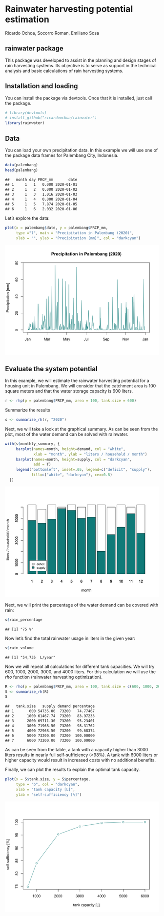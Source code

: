 Rainwater harvesting potential estimation
================
Ricardo Ochoa, Socorro Roman, Emiliano Sosa

## rainwater package

This package was developed to assist in the planning and design stages
of rain harvesting systems. Its objective is to serve as support in the
technical analysis and basic calculations of rain harvesting systems.

## Installation and loading

You can install the package via devtools. Once that it is installed,
just call the package.

``` r
# library(devtools)
# install_github("ricardoochoa/rainwater")
library(rainwater)
```

## Data

You can load your own precipitation data. In this example we will use
one of the package data frames for Palembang City, Indonesia.

``` r
data(palembang)
head(palembang)
```

    ##   month day PRCP_mm       date
    ## 1     1   1   0.000 2020-01-01
    ## 2     1   2   0.000 2020-01-02
    ## 3     1   3   1.016 2020-01-03
    ## 4     1   4   0.000 2020-01-04
    ## 5     1   5   7.874 2020-01-05
    ## 6     1   6   2.032 2020-01-06

Let’s explore the data:

``` r
plot(x = palembang$date, y = palembang$PRCP_mm, 
     type ="l", main = "Precipitation in Palembang (2020)", 
     xlab = "", ylab = "Precipitation [mm]", col = "darkcyan") 
```

![](README_files/figure-gfm/unnamed-chunk-2-1.png)<!-- -->

## Evaluate the system potential

In this example, we will estimate the rainwater harvesting potential for
a housing unit in Palembang. We will consider that the catchment area is
100 square meters and that the water storage capacity is 600 liters.

``` r
r <- rhp(p = palembang$PRCP_mm, area = 100, tank.size = 600)
```

Summarize the results

``` r
s <- summarize_rh(r, "2020")
```

Next, we will take a look at the graphical summary. As can be seen from
the plot, most of the water demand can be solved with rainwater.

``` r
with(s$monthly_summary, { 
     barplot(names=month, height=demand, col = "white", 
             xlab = "month", ylab = "liters / household / month")
     barplot(names=month, height=supply, col = "darkcyan", 
             add = T)
     legend("bottomleft", inset=.05, legend=c("deficit", "supply"),
            fill=c("white", "darkcyan"), cex=0.8)
  })
```

![](README_files/figure-gfm/unnamed-chunk-5-1.png)<!-- -->

Next, we will print the percentage of the water demand can be covered
with rain:

``` r
s$rain_percentage
```

    ## [1] "75 %"

Now let’s find the total rainwater usage in liters in the given year:

``` r
s$rain_volume
```

    ## [1] "54,735  L/year"

Now we will repeat all calculations for different tank capacities. We
will try 600, 1000, 2000, 3000, and 4000 liters. For this calculation we
will use the *rho* function (rainwater harvesting optimization).

``` r
R <- rho(p = palembang$PRCP_mm, area = 100, tank.size = c(600, 1000, 2000, 3000, 4000, 5000, 6000))
S <- summarize_rh(R)
S
```

    ##   tank.size   supply demand percentage
    ## 1       600 54735.06  73200   74.77467
    ## 2      1000 61467.74  73200   83.97233
    ## 3      2000 69711.30  73200   95.23401
    ## 4      3000 71968.50  73200   98.31762
    ## 5      4000 72968.50  73200   99.68374
    ## 6      5000 73200.00  73200  100.00000
    ## 7      6000 73200.00  73200  100.00000

As can be seen from the table, a tank with a capacity higher than 3000
liters results in nearly full self-sufficiency (\>98%). A tank with 6000
liters or higher capacity would result in increased costs with no
additional benefits.

Finally, we can plot the results to explain the optimal tank capacity.

``` r
plot(x = S$tank.size, y = S$percentage, 
     type = "b", col = "darkcyan", 
     xlab = "tank capacity [L]", 
     ylab = "self-sufficiency [%]")
```

![](README_files/figure-gfm/unnamed-chunk-9-1.png)<!-- -->
